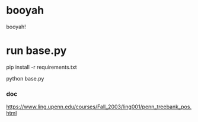 # booyah
booyah!

# run base.py
pip install -r requirements.txt

python base.py


### doc
https://www.ling.upenn.edu/courses/Fall_2003/ling001/penn_treebank_pos.html
